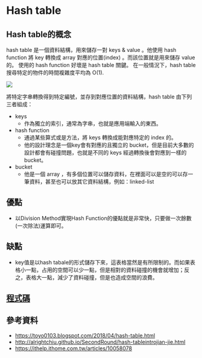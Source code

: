 # Hash table

## Hash table的概念
hash table 是一個資料結構，用來儲存一對 keys & value 。他使用 hash function 將 key 轉換成 array 對應的位置(index) 。而該位置就是用來儲存 value 的。
使用的 hash function 好壞是 hash table 關鍵。 在一般情況下，hash table 搜尋特定的物件的時間複雜度平均為 O(1).


![](https://upload.wikimedia.org/wikipedia/commons/thumb/7/7d/Hash_table_3_1_1_0_1_0_0_SP.svg/473px-Hash_table_3_1_1_0_1_0_0_SP.svg.png)

將特定字串轉換得到特定編號，並存到對應位置的資料結構，hash table 由下列三者組成：

- keys
  - 作為獨立的索引，通常為字串，也就是應用端輸入的東西。
- hash function
  - 通過某些算式或是方法，將 keys 轉換成能對應特定的 index 的。
  - 他的設計理念是一個key會有對應的且獨立的 bucket，但是目前大多數的設計都會有碰撞問題，也就是不同的 keys 經過轉換後會對應到一樣的 bucket。
- bucket
  - 他是一個 array ，有多個位置可以儲存資料，在裡面可以是空的可以存一筆資料，甚至也可以放其它資料結構，例如：linked-list

## 優點
- 以Division Method實現Hash Function的優點就是非常快，只要做一次餘數(一次除法)運算即可。

## 缺點
- key值是以hash tabale的形式儲存下來，這表格當然是有所限制的。而如果表格小一點，占用的空間可以少一點，但是相對的資料碰撞的機會就增加；反之，表格大一點，減少了資料碰撞，但是也造成空間的浪費。

## [程式碼](https://github.com/yulin871030/my-learning-note/blob/master/HW4/hash_table_06170131.py)

## 參考資料
- https://toyo0103.blogspot.com/2018/04/hash-table.html
- http://alrightchiu.github.io/SecondRound/hash-tableintrojian-jie.html
- https://ithelp.ithome.com.tw/articles/10058078
